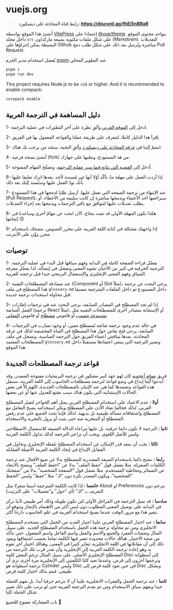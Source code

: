 # vuejs.org

> **رابط قناة المحادثة على ديسكورد: https://discord.gg/fhEj5nBRaR**

أنشئ هذا الموقع بواسطة [VitePress](https://github.com/vuejs/vitepress) إعتمادا على [@vue/theme](https://github.com/vuejs/vue-theme). يتواجد محتوى الموقع داخل مجلد `src` على شكل ملفات مكتوبة بصيغة ماركداون (Markdown). التعديلات البسيطة يمكن إجراؤها على Github مباشرة وتُرسل بعد ذلك على شكل طلب دمج Pull Request.

يُفضل استخدام مدير الحزم [pnpm](https://pnpm.io/) عند التطوير المحلي.

```bash
pnpm i
pnpm run dev
```

This project requires Node.js to be `v18` or higher. And it is recommended to enable corepack:

```bash
corepack enable
```

## دليل المساهمة في الترجمة العربية

1- ادخل إلى [الموقع العربي](https://vuejs-docs-ar.netlify.app) وألقِ نظرة على آخر التطورات في عملية الترجمة.

2- إقرأ هذا الدليل كاملا، لتتعرف على طريقة عملنا والقواعد المعمول بها في الفريق.

3- انضمّ إلينا في [غرفة المحادثة على ديسكورد](https://discord.gg/fhEj5nBRaR) وألقِ التحية، ستجد من يرحب بك هناك.

4- أنشئ نسخة فرعية (fork) من هذ المستودع، ونصّبها على جهازك.

5- أدخل إلى [القضية التي نتابع فيها سير عملية الترجمة](https://github.com/vuejs-translations/docs-ar/issues/2)، وتصفّح المهام المفتوحة.

6- إذا أردت العمل على مهمّة ما، تأكّد أوّلا أنها غير مُسندة لأحد، بعدها اترك تعليقا عليها بأنك تودّ العمل عليها وستُسند إليك بعد ذلك

7- عند الإنتهاء من ترجمة الصفحة التي تعمل عليها، أرسل طلبا لدمجها في هذا المستودع (Pull Request)، سيراجعها أحد الأعضاء ويدمجها مباشرة إن كانت سليمة من الأخطاء، أو يطلب تعديلات عليها لتتوافق مع باقي الترجمات ويدمجها بعد إجراء التعديلات.

8- هكذا تكون المهمّة الأولى قد تمت بنجاح، الآن ابحث عن مهامّ أخرى وساعدنا في إتمامها 😊

9- إذا واجهتك مشكلة في كتابة اللغة العربية على محرر النصوص، ننصحك باستخدام محرر [دوِّن](https://www.dawin.io/) على الأنترنت.

## توصيات

1- يفضّل قراءة الصفحة كاملة في البداية وفهم سياقها قبل البدء في عملية الترجمة، الترجمة الحرفية في كثير من الأحيان تشوه المعنى وتفشل في إيصاله، لذا يفضّل معرفة السياق وفهم المعنى الإنجليزي والإستعمال البرمجي جيدا قبل ترجمته للعربية.

2- عند مصادفة المصطلحات التقنية (Component أو Slot مثلاً)، يرجى البحث عن ترجمة هذا المصطلح في ملف `glossary.md` داخل المستودع ثم داخل الملفات المترجمة مسبقا قبل محاولة استحداث ترجمة جديدة.

3- إذا لم تجد المصطلح في المصادر السابقة، يرجى البحث عنه في ترجمات إطارات العمل السابقة (ترجمة React مثلاً)، أو الإستعانة بمصادر أخرى للمصطلحات التقنية مثل [موسوعة حسوب](https://wiki.hsoub.com) أو قاموس [مصطلح](https://mostalah.org) أو قاموس [المعاني](https://www.almaany.com/ar/dict/ar-en/).

4- في حالة عدم وجود ترجمة شائعة لمصطلح معين، أو وجود تضارب في الترجمات السابقة، يرجى فتح نقاش حول هذا المصطلح في القناة المخصصة لذلك في غرفة المحادثة، بعدها يتناقش أعضاء الفريق حول الترجمة المناسبة، وتسجل في ملف المصطلحات المعتمد `glossary.md` وتصير الترجمة التي ينبغي اعتمادها مستقبلا داخل هذا الموقع.

## قواعد ترجمة المصطلحات الجديدة

فريق [موقع أعجوبة](https://web.archive.org/web/20220713155406/https://ojuba.org/%D8%A7%D9%84%D8%B1%D8%A6%D9%8A%D8%B3%D8%A9) كان لهم جهد كبير مشكور في ترجمة البرمجيات مفتوحة المصدر، وقد أبدعوا أيّما إبداع في وضع قواعدَ لترجمة مصطلحات الحاسوب إلى اللغة العربية،
سننقل هذه القواعد ونعتمدها كما هي عند الإتيان بالمصطلحات الجديدة، اللهم إلاّ في بعض الحالات الإستثنائية التي يكون هناك سبب مقنع للعدول عنها أو عن بعضها.

**أولا :** عدم الاعتياد على استخدام المصطلح العربي يمثل أهم الحواجز لتقبل المصطلح العربي. لذلك فحالما تعتاد الأذن على المصطلح ويكثر استخدامه يصبح التعامل مع المصطلح واشتقاقاته مسألة طبيعية بل بديهية. لذلك فإننا نحث الجميع على عدم رفض المصطلح أو السخرية منه حتى يثبت أو يزول بالتجربة والاستخدام.

**ثانيا :** الترجمة لا تكون دائما حرفية، بل عليها مراعاة الدلالة العميقة للاستعمال الاصطلاحي وليس للأصل اللغوي. ويجب أن تراعي الترجمة كذلك تداول الكلمة العربية.

**ثالثا :** يجب أن نبتعد قدر الإمكان عن استخدام المصطلح بلفظه الإنجليزي ونحاول في المقابل الإبداع في إيجاد الكلمة العربية الأصيلة المقابلة.

**رابعا :** ننصح دائما باستخدام الصيغة المصدرية للمصطلح بدلا عن صيغ الأفعال عند ترجمة الكلمات المنعزلة. مثلا نفضل قول “حفظ الملف” بدلا عن “احفظ الملف” وننصح بالابتعاد عن الضمائر ومخاطبة المستخدم. مثلا نفضل قول “الصفحة الشخصية” بدلا من “صفحتك الشخصية”. ويكون المصدر نكرة دون “الـ” مثلا “حفظ” وليس “الحفظ”

**خامسا :** إذا كانت الكلمة المترجمة اسما منعزلا مثل About او Preferences يترجم دون التعريف بـ “الـ” (أي “حول” و“تفضيلات” على الترتيب)

**سادسا :** قد تميل الترجمة في المراحل الأولى لئن تكون طويلة وذلك أمر طبيعي لأننا نركز في البداية على توصيل المعنى المطلوب دون لبس أكثر من الاهتمام بالإيجاز ونتوقع أن يتغير هذا مع مرور الوقت عندما يصبح استخدام العربية في علم الحاسوب دارجا أكثر.

**سابعا :** عند اختيار المصطلح العربي علينا اعتبار العديد من الجمل التي تستخدم المصطلح الانجليزي ومن ثم محاولة ترجمة هذه الجمل باستخدام المصطلح الجديد. على سبيل المثال وضعيات المفرد والجمع والاسم والفعل واسم الفاعل واسم المفعول. حتى نتأكد من صحة الاختيار. هنالك حالات محدودة تتغير فيها الكلمة تماما بحسب اشتقاقها ويعود ذلك إلى أن مقابلاتها في اللغة الانجليزية تتغاير كثيرا في المعنى. وهنالك اختبار آخر نقوم به وهو إعادة ترجمة الكلمة العربية إلى الإنجليزية وأن نقدر قرب تلك الترجمة من المصطلح الإنجليزي الأصلي. على سبيل المثال ترجم البعض كلمة Disc إلى أسطوانة وترجمها آخرون إلى قرص. وعندما نعيد كلتا الكلمتين إلى الإنجليزية مرة أخرى نرى أن ترجمة أسطوانة هو Cylinder وليس Disc في حين تعود كلمة قرص إلى Disc وبشكل طبيعي. فيتم بذلك اختيار كلمة قرص.

**ثامنا :** عند ترجمة الجمل والفقرات الانجليزية علينا أن لا نترجم حرفيا أبدا. بل نفهم الجملة جيدا ونفهم سياق الاستخدام ومن ثم نقدم الترجمة العربية حتى لو ترتب على ذلك تغيير شكل الجملة كليا.

باب المشاركة مفتوح للجميع 🤝
